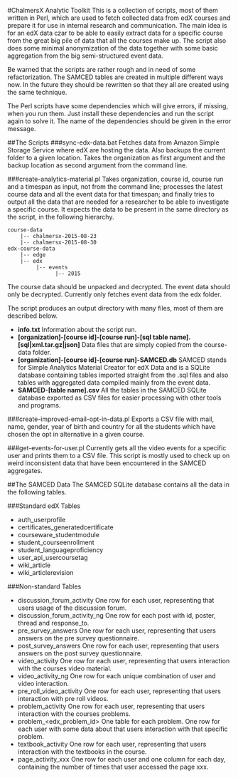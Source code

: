 #ChalmersX Analytic Toolkit
This is a collection of scripts, most of them written in Perl, which are used to fetch collected data from edX courses and prepare it for use in internal research and communication. The main idea is for an edX data czar to be able to easily extract data for a specific course from the great big pile of data that all the courses make up. The script also does some minimal anonymization of the data together with some basic aggregation from the big semi-structured event data.

Be warned that the scripts are rather rough and in need of some refactorization. The SAMCED tables are created in multiple different ways now. In the future they should be rewritten so that they all are created using the same technique.

The Perl scripts have some dependencies which will give errors, if missing, when you run them. Just install these dependencies and run the script again to solve it. The name of the dependencies should be given in the error message.

##The Scripts
###sync-edx-data.bat
Fetches data from Amazon Simple Storage Service where edX are hosting the data. Also backups the current folder to a given location. Takes the organization as first argument and the backup location as second argument from the command line.

###create-analytics-material.pl
Takes organization, course id, course run and a timespan as input, not from the command line; processes the latest course data and all the event data for that timespan; and finally tries to output all the data that are needed for a researcher to be able to investigate a specific course. It expects the data to be present in the same directory as the script, in the following hierarchy.

    course-data
        |-- chalmersx-2015-08-23
        |-- chalmersx-2015-08-30
    edx-course-data
        |-- edge
        |-- edx
             |-- events
                   |-- 2015

The course data should be unpacked and decrypted. The event data should only be decrypted. Currently only fetches event data from the edx folder.

The script produces an output directory with many files, most of them are described below.
 
 * **info.txt**
   Information about the script run.
 * **[organization]-[course id]-[course run]-[sql table name].[sql|xml.tar.gz|json]**
   Data files that are simply copied from the course-data folder.
 * **[organization]-[course id]-[course run]-SAMCED.db**
   SAMCED stands for Simple Analytics Material Creator for edX Data and is a SQLite database containing tables imported straight from the .sql files and also tables with aggregated data compiled mainly from the event data.
 * **SAMCED-[table name].csv**
   All the tables in the SAMCED SQLite database exported as CSV files for easier processing with other tools and programs.

###create-improved-email-opt-in-data.pl
Exports a CSV file with mail, name, gender, year of birth and country for all the students which have chosen the opt in alternative in a given course.

###get-events-for-user.pl
Currently gets all the video events for a specific user and prints them to a CSV file. This script is mostly used to check up on weird inconsistent data that have been encountered in the SAMCED aggregates.

##The SAMCED Data
The SAMCED SQLite database contains all the data in the following tables.

###Standard edX Tables
  * auth_userprofile
  * certificates_generatedcertificate
  * courseware_studentmodule
  * student_courseenrollment
  * student_languageproficiency
  * user_api_usercoursetag
  * wiki_article
  * wiki_articlerevision
  
###Non-standard Tables
  * discussion_forum_activity
        One row for each user, representing that users usage of the 
        discussion forum.
  * discussion_forum_activity_ng
        One row for each post with id, poster, thread and response_to.
  * pre_survey_answers
        One row for each user, representing that users answers on the pre
        survey questionnaire.
  * post_survey_answers
        One row for each user, representing that users answers on the post
        survey questionnaire.
  * video_activity
        One row for each user, representing that users interaction with
        the courses video material.
  * video_activity_ng
        One row for each unique combination of user and video interaction.
  * pre_roll_video_activity
        One row for each user, representing that users interaction with
        pre roll videos.
  * problem_activity
        One row for each user, representing that users interaction with the
        courses problems.
  * problem_<edx_problem_id>
        One table for each problem. One row for each user with some data 
        about that users interaction with that specific problem.
  * textbook_activity
        One row for each user, representing that users interaction with
        the textbooks in the course.
  * page_activity_xxx
        One row for each user and one column for each day, containing the 
        number of times that user accessed the page xxx.